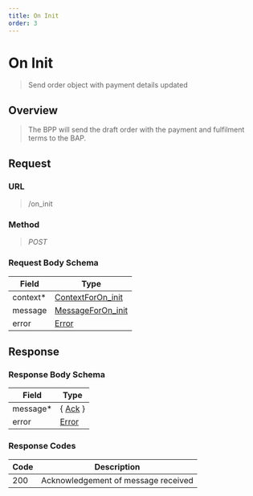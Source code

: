 ```yaml
---
title: On Init
order: 3
---
```


# On Init

> Send order object with payment details updated

## Overview

> The BPP will send the draft order with the payment and fulfilment terms to the
> BAP.

## Request

### URL

> /on_init

### Method

> _POST_

### Request Body Schema

| **Field** | **Type**                                                                         |
| --------- | -------------------------------------------------------------------------------- |
| context\* | [ContextForOn_init](/reference/0.9.3/core/schema-reference/contextforon_init) |
| message   | [MessageForOn_init](/reference/0.9.3/core/schema-reference/messageforon_init) |
| error     | [Error](/reference/0.9.3/core/schema-reference/error)                         |

## Response

### Response Body Schema

| **Field** | **Type**                                                 |
| --------- | -------------------------------------------------------- |
| message\* | { [Ack](/reference/0.9.3/core/schema-reference/ack) } |
| error     | [Error](/reference/0.9.3/core/schema-reference/error) |

### Response Codes

| **Code** | **Description**                     |
| -------- | ----------------------------------- |
| 200      | Acknowledgement of message received |
